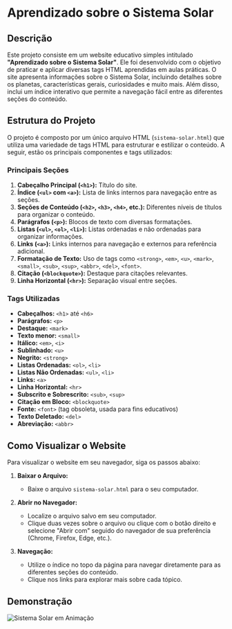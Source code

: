 # Aprendizado sobre o Sistema Solar

## Descrição

Este projeto consiste em um website educativo simples intitulado **"Aprendizado sobre o Sistema Solar"**. Ele foi desenvolvido com o objetivo de praticar e aplicar diversas tags HTML aprendidas em aulas práticas. O site apresenta informações sobre o Sistema Solar, incluindo detalhes sobre os planetas, características gerais, curiosidades e muito mais. Além disso, inclui um índice interativo que permite a navegação fácil entre as diferentes seções do conteúdo.

## Estrutura do Projeto

O projeto é composto por um único arquivo HTML (`sistema-solar.html`) que utiliza uma variedade de tags HTML para estruturar e estilizar o conteúdo. A seguir, estão os principais componentes e tags utilizados:

### Principais Seções

1. **Cabeçalho Principal (`<h1>`):** Título do site.
2. **Índice (`<ul>` com `<a>`):** Lista de links internos para navegação entre as seções.
3. **Seções de Conteúdo (`<h2>`, `<h3>`, `<h4>`, etc.):** Diferentes níveis de títulos para organizar o conteúdo.
4. **Parágrafos (`<p>`):** Blocos de texto com diversas formatações.
5. **Listas (`<ul>`, `<ol>`, `<li>`):** Listas ordenadas e não ordenadas para organizar informações.
6. **Links (`<a>`):** Links internos para navegação e externos para referência adicional.
7. **Formatação de Texto:** Uso de tags como `<strong>`, `<em>`, `<u>`, `<mark>`, `<small>`, `<sub>`, `<sup>`, `<abbr>`, `<del>`, `<font>`.
8. **Citação (`<blockquote>`):** Destaque para citações relevantes.
9. **Linha Horizontal (`<hr>`):** Separação visual entre seções.

### Tags Utilizadas

- **Cabeçalhos:** `<h1>` até `<h6>`
- **Parágrafos:** `<p>`
- **Destaque:** `<mark>`
- **Texto menor:** `<small>`
- **Itálico:** `<em>`, `<i>`
- **Sublinhado:** `<u>`
- **Negrito:** `<strong>`
- **Listas Ordenadas:** `<ol>`, `<li>`
- **Listas Não Ordenadas:** `<ul>`, `<li>`
- **Links:** `<a>`
- **Linha Horizontal:** `<hr>`
- **Subscrito e Sobrescrito:** `<sub>`, `<sup>`
- **Citação em Bloco:** `<blockquote>`
- **Fonte:** `<font>` (tag obsoleta, usada para fins educativos)
- **Texto Deletado:** `<del>`
- **Abreviação:** `<abbr>`

## Como Visualizar o Website

Para visualizar o website em seu navegador, siga os passos abaixo:

1. **Baixar o Arquivo:**

   - Baixe o arquivo `sistema-solar.html` para o seu computador.

2. **Abrir no Navegador:**

   - Localize o arquivo salvo em seu computador.
   - Clique duas vezes sobre o arquivo ou clique com o botão direito e selecione "Abrir com" seguido do navegador de sua preferência (Chrome, Firefox, Edge, etc.).

3. **Navegação:**
   - Utilize o índice no topo da página para navegar diretamente para as diferentes seções do conteúdo.
   - Clique nos links para explorar mais sobre cada tópico.

## Demonstração

![Sistema Solar em Animação](https://i.giphy.com/media/v1.Y2lkPTc5MGI3NjExbnUyeGswMHVmMHJlMWllc2xqZW9odjY3MGo0NG5qcTVwbmdwdTRlMSZlcD12MV9pbnRlcm5hbF9naWZfYnlfaWQmY3Q9Zw/dVmsvdLzY0fIonmYKp/giphy.gif)
